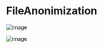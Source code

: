 # FileAnonimization
![image](https://github.com/ksproska/FileAnonimization/assets/61067969/3ff1377e-5867-4152-ab42-eef52d9b9c25)

![image](https://github.com/ksproska/FileAnonimization/assets/61067969/ca5184c5-8ab6-4ea0-b600-8309f1533a3e)
